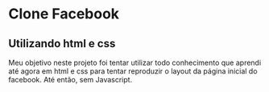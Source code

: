 # Clone Facebook
## Utilizando html e css
Meu objetivo neste projeto foi tentar utilizar todo conhecimento que aprendi até agora em html e css para tentar reproduzir o layout  da página inicial do facebook. Até então, sem Javascript.